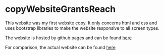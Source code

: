 # copyWebsiteGrantsReach

This website was my first website copy. It only concerns html and css and uses bootstrap libraries to make the website responsive to all screen types. 

The website is hosted by github pages and can be found [here](https://michael-shu.github.io/copyWebsiteGrantsReach/)

For comparison, the actual website can be found [here](https://resources4me.com/gr/housing/)
